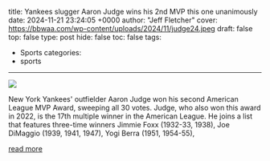 title: Yankees slugger Aaron Judge wins his 2nd MVP this one unanimously
date: 2024-11-21 23:24:05 +0000
author: "Jeff Fletcher"
cover: https://bbwaa.com/wp-content/uploads/2024/11/judge24.jpeg
draft: false
top: false
type: post
hide: false
toc: false
tags:
  - Sports
categories:
  - sports
---

![](https://bbwaa.com/wp-content/uploads/2024/11/judge24.jpeg)

New York Yankees' outfielder Aaron Judge won his second American League MVP Award, sweeping all 30 votes. Judge, who also won this award in 2022, is the 17th multiple winner in the American League. He joins a list that features three-time winners Jimmie Foxx (1932-33, 1938), Joe DiMaggio (1939, 1941, 1947), Yogi Berra (1951, 1954-55),

[read more](https://bbwaa.com/24-al-mvp/)

